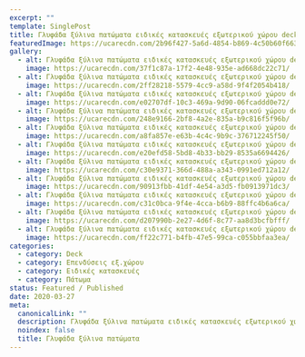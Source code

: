 ```yaml
---
excerpt: ""
template: SinglePost
title: Γλυφάδα ξύλινα πατώματα ειδικές κατασκευές εξωτερικού χώρου deck σκάλες
featuredImage: https://ucarecdn.com/2b96f427-5a6d-4854-b869-4c50b60f6632/
gallery:
  - alt: Γλυφάδα ξύλινα πατώματα ειδικές κατασκευές εξωτερικού χώρου deck σκάλες
    image: https://ucarecdn.com/37f1c87a-17f2-4e48-935e-ad668dc22c71/
  - alt: Γλυφάδα ξύλινα πατώματα ειδικές κατασκευές εξωτερικού χώρου deck σκάλες
    image: https://ucarecdn.com/2ff28218-5579-4cc9-a58d-9f4f2054b418/
  - alt: Γλυφάδα ξύλινα πατώματα ειδικές κατασκευές εξωτερικού χώρου deck σκάλες
    image: https://ucarecdn.com/e02707df-10c3-469a-9d90-06fcaddd0e72/
  - alt: Γλυφάδα ξύλινα πατώματα ειδικές κατασκευές εξωτερικού χώρου deck σκάλες
    image: https://ucarecdn.com/248e9166-2bf8-4a2e-835a-b9c816f5f96b/
  - alt: Γλυφάδα ξύλινα πατώματα ειδικές κατασκευές εξωτερικού χώρου deck σκάλες
    image: https://ucarecdn.com/a8fa857e-e63b-4c4c-9b9c-376712245f50/
  - alt: Γλυφάδα ξύλινα πατώματα ειδικές κατασκευές εξωτερικού χώρου deck σκάλες
    image: https://ucarecdn.com/e20efd58-5bd8-4b33-bb29-8535a6694426/
  - alt: Γλυφάδα ξύλινα πατώματα ειδικές κατασκευές εξωτερικού χώρου deck σκάλες
    image: https://ucarecdn.com/c30e9371-366d-488a-a343-0991ed712a12/
  - alt: Γλυφάδα ξύλινα πατώματα ειδικές κατασκευές εξωτερικού χώρου deck σκάλες
    image: https://ucarecdn.com/90913fbb-41df-4e54-a3d5-fb0913971dc3/
  - alt: Γλυφάδα ξύλινα πατώματα ειδικές κατασκευές εξωτερικού χώρου deck σκάλες
    image: https://ucarecdn.com/c31c0bca-9f4e-4cca-b6b9-88ffc4b6a6ca/
  - alt: Γλυφάδα ξύλινα πατώματα ειδικές κατασκευές εξωτερικού χώρου deck σκάλες
    image: https://ucarecdn.com/d207990b-2e27-4d6f-8c77-aa8d3bcfbfff/
  - alt: Γλυφάδα ξύλινα πατώματα ειδικές κατασκευές εξωτερικού χώρου deck σκάλες
    image: https://ucarecdn.com/ff22c771-b4fb-47e5-99ca-c055bbfaa3ea/
categories:
  - category: Deck
  - category: Επενδύσεις εξ.χώρου
  - category: Ειδικές κατασκευές
  - category: Πάτωμα
status: Featured / Published
date: 2020-03-27
meta:
  canonicalLink: ""
  description: Γλυφάδα ξύλινα πατώματα ειδικές κατασκευές εξωτερικού χώρου deck σκάλες
  noindex: false
  title: Γλυφάδα ξύλινα πατώματα
---
```

